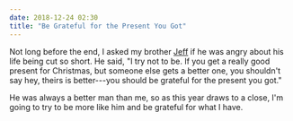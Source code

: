 ```yaml
---
date: 2018-12-24 02:30
title: "Be Grateful for the Present You Got"
---
```


Not long before the end,
I asked my brother [Jeff]({{site.github.url}}/2018/03/20/goodbye-jeff.html)
if he was angry about his life being cut so short.
He said,
"I try not to be.
If you get a really good present for Christmas,
but someone else gets a better one,
you shouldn't say hey, theirs is better---you should be grateful for the present you got."

He was always a better man than me,
so as this year draws to a close,
I'm going to try to be more like him
and be grateful for what I have.
